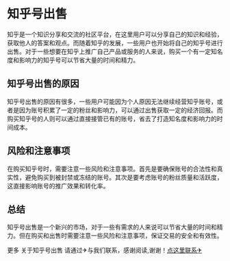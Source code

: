 # 知乎号出售

知乎是一个知识分享和交流的社区平台，在这里用户可以分享自己的知识和经验，获取他人的答案和观点。而随着知乎的发展，一些用户也开始将自己的知乎号进行出售。对于一些想要在知乎上推广自己产品或服务的人来说，购买一个有一定知名度和影响力的知乎号可以节省大量的时间和精力。

## 知乎号出售的原因

知乎号出售的原因有很多，一些用户可能因为个人原因无法继续经营知乎账号，或者是因为账号积累了一定的粉丝和影响力，可以通过出售获取一定的经济回报。而购买知乎号的人则可以通过直接接管已有的账号，省去了打造知名度和影响力的时间成本。

## 风险和注意事项

在购买知乎号时，需要注意一些风险和注意事项。首先是要确保账号的合法性和真实性，避免购买到被封禁或冻结的账号。其次是要考虑账号的粉丝质量和活跃度，这直接影响账号的推广效果和转化率。

## 总结

知乎号出售是一个新兴的市场，对于一些有需求的人来说可以节省大量的时间和精力。但在购买和出售时需要注意一些风险和注意事项，保证交易的安全和有效性。

更多 关于知乎号出售 请通过✈与我们联系，感谢阅读,谢谢！[点这里联系✈](https://add.k02.cc)